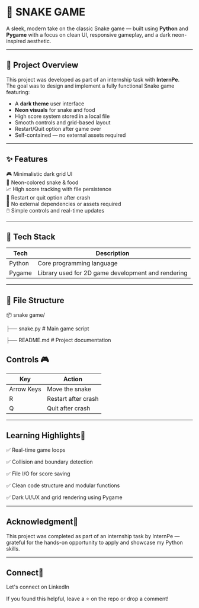 # 🐍 SNAKE GAME 
A sleek, modern take on the classic Snake game — built using **Python** and **Pygame** with a focus on clean UI, responsive gameplay, and a dark neon-inspired aesthetic.

---

## 🚀 Project Overview

This project was developed as part of an internship task with **InternPe**.  
The goal was to design and implement a fully functional Snake game featuring:

- A **dark theme** user interface  
- **Neon visuals** for snake and food  
- High score system stored in a local file  
- Smooth controls and grid-based layout  
- Restart/Quit option after game over  
- Self-contained — no external assets required

---

## ✨ Features

🎮 Minimalistic dark grid UI  
🐍 Neon-colored snake & food  
📈 High score tracking with file persistence  
🔁 Restart or quit option after crash  
🧠 No external dependencies or assets required  
🖱️ Simple controls and real-time updates  

---

## 🔧 Tech Stack

| Tech     | Description            |
|----------|------------------------|
| Python   | Core programming language |
| Pygame   | Library used for 2D game development and rendering |

---

## 📁 File Structure

📦 snake game/

├── snake.py # Main game script

├── README.md # Project documentation

## Controls 🎮

| Key        | Action              |
| ---------- | ------------------- |
| Arrow Keys | Move the snake      |
| R          | Restart after crash |
| Q          | Quit after crash    |

---

## Learning Highlights📌

✅ Real-time game loops

✅ Collision and boundary detection

✅ File I/O for score saving

✅ Clean code structure and modular functions

✅ Dark UI/UX and grid rendering using Pygame

---

## Acknowledgment🙌

This project was completed as part of an internship task by InternPe — grateful for the hands-on opportunity to apply and showcase my Python skills.

---

## Connect🔗
Let's connect on LinkedIn

If you found this helpful, leave a ⭐ on the repo or drop a comment!




